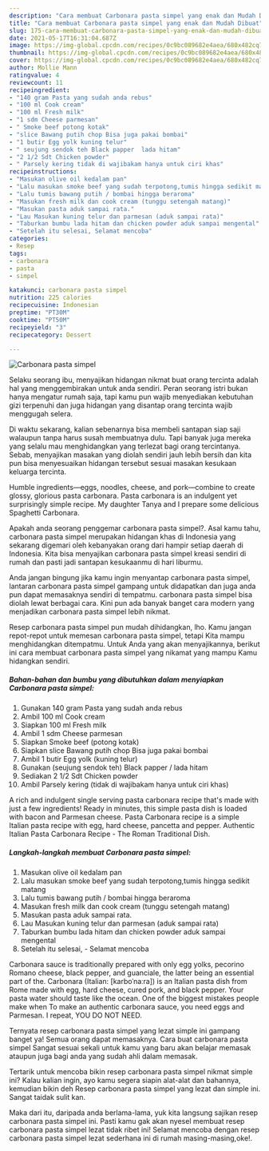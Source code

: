 ```yaml
---
description: "Cara membuat Carbonara pasta simpel yang enak dan Mudah Dibuat"
title: "Cara membuat Carbonara pasta simpel yang enak dan Mudah Dibuat"
slug: 175-cara-membuat-carbonara-pasta-simpel-yang-enak-dan-mudah-dibuat
date: 2021-05-17T16:31:04.687Z
image: https://img-global.cpcdn.com/recipes/0c9bc089682e4aea/680x482cq70/carbonara-pasta-simpel-foto-resep-utama.jpg
thumbnail: https://img-global.cpcdn.com/recipes/0c9bc089682e4aea/680x482cq70/carbonara-pasta-simpel-foto-resep-utama.jpg
cover: https://img-global.cpcdn.com/recipes/0c9bc089682e4aea/680x482cq70/carbonara-pasta-simpel-foto-resep-utama.jpg
author: Mollie Mann
ratingvalue: 4
reviewcount: 11
recipeingredient:
- "140 gram Pasta yang sudah anda rebus"
- "100 ml Cook cream"
- "100 ml Fresh milk"
- "1 sdm Cheese parmesan"
- " Smoke beef potong kotak"
- "slice Bawang putih chop Bisa juga pakai bombai"
- "1 butir Egg yolk kuning telur"
- " seujung sendok teh Black papper  lada hitam"
- "2 1/2 Sdt Chicken powder"
- " Parsely kering tidak di wajibakam hanya untuk ciri khas"
recipeinstructions:
- "Masukan olive oil kedalam pan"
- "Lalu masukan smoke beef yang sudah terpotong,tumis hingga sedikit matang"
- "Lalu tumis bawang putih / bombai hingga beraroma"
- "Masukan fresh milk dan cook cream (tunggu setengah matang)"
- "Masukan pasta aduk sampai rata."
- "Lau Masukan kuning telur dan parmesan (aduk sampai rata)"
- "Taburkan bumbu lada hitam dan chicken powder aduk sampai mengental"
- "Setelah itu selesai, Selamat mencoba"
categories:
- Resep
tags:
- carbonara
- pasta
- simpel

katakunci: carbonara pasta simpel 
nutrition: 225 calories
recipecuisine: Indonesian
preptime: "PT30M"
cooktime: "PT50M"
recipeyield: "3"
recipecategory: Dessert

---
```



![Carbonara pasta simpel](https://img-global.cpcdn.com/recipes/0c9bc089682e4aea/680x482cq70/carbonara-pasta-simpel-foto-resep-utama.jpg)

Selaku seorang ibu, menyajikan hidangan nikmat buat orang tercinta adalah hal yang menggembirakan untuk anda sendiri. Peran seorang istri bukan hanya mengatur rumah saja, tapi kamu pun wajib menyediakan kebutuhan gizi terpenuhi dan juga hidangan yang disantap orang tercinta wajib menggugah selera.

Di waktu  sekarang, kalian sebenarnya bisa membeli santapan siap saji walaupun tanpa harus susah membuatnya dulu. Tapi banyak juga mereka yang selalu mau menghidangkan yang terlezat bagi orang tercintanya. Sebab, menyajikan masakan yang diolah sendiri jauh lebih bersih dan kita pun bisa menyesuaikan hidangan tersebut sesuai masakan kesukaan keluarga tercinta. 

Humble ingredients—eggs, noodles, cheese, and pork—combine to create glossy, glorious pasta carbonara. Pasta carbonara is an indulgent yet surprisingly simple recipe. My daughter Tanya and I prepare some delicious Spaghetti Carbonara.

Apakah anda seorang penggemar carbonara pasta simpel?. Asal kamu tahu, carbonara pasta simpel merupakan hidangan khas di Indonesia yang sekarang digemari oleh kebanyakan orang dari hampir setiap daerah di Indonesia. Kita bisa menyajikan carbonara pasta simpel kreasi sendiri di rumah dan pasti jadi santapan kesukaanmu di hari liburmu.

Anda jangan bingung jika kamu ingin menyantap carbonara pasta simpel, lantaran carbonara pasta simpel gampang untuk didapatkan dan juga anda pun dapat memasaknya sendiri di tempatmu. carbonara pasta simpel bisa diolah lewat berbagai cara. Kini pun ada banyak banget cara modern yang menjadikan carbonara pasta simpel lebih nikmat.

Resep carbonara pasta simpel pun mudah dihidangkan, lho. Kamu jangan repot-repot untuk memesan carbonara pasta simpel, tetapi Kita mampu menghidangkan ditempatmu. Untuk Anda yang akan menyajikannya, berikut ini cara membuat carbonara pasta simpel yang nikamat yang mampu Kamu hidangkan sendiri.

<!--inarticleads1-->

##### Bahan-bahan dan bumbu yang dibutuhkan dalam menyiapkan Carbonara pasta simpel:

1. Gunakan 140 gram Pasta yang sudah anda rebus
1. Ambil 100 ml Cook cream
1. Siapkan 100 ml Fresh milk
1. Ambil 1 sdm Cheese parmesan
1. Siapkan  Smoke beef (potong kotak)
1. Siapkan slice Bawang putih chop Bisa juga pakai bombai
1. Ambil 1 butir Egg yolk (kuning telur)
1. Gunakan  (seujung sendok teh) Black papper / lada hitam
1. Sediakan 2 1/2 Sdt Chicken powder
1. Ambil  Parsely kering (tidak di wajibakam hanya untuk ciri khas)


A rich and indulgent single serving pasta carbonara recipe that&#39;s made with just a few ingredients! Ready in minutes, this simple pasta dish is loaded with bacon and Parmesan cheese. Pasta Carbonara recipe is a simple Italian pasta recipe with egg, hard cheese, pancetta and pepper. Authentic Italian Pasta Carbonara Recipe - The Roman Traditional Dish. 

<!--inarticleads2-->

##### Langkah-langkah membuat Carbonara pasta simpel:

1. Masukan olive oil kedalam pan
1. Lalu masukan smoke beef yang sudah terpotong,tumis hingga sedikit matang
1. Lalu tumis bawang putih / bombai hingga beraroma
1. Masukan fresh milk dan cook cream (tunggu setengah matang)
1. Masukan pasta aduk sampai rata.
1. Lau Masukan kuning telur dan parmesan (aduk sampai rata)
1. Taburkan bumbu lada hitam dan chicken powder aduk sampai mengental
1. Setelah itu selesai, - Selamat mencoba


Carbonara sauce is traditionally prepared with only egg yolks, pecorino Romano cheese, black pepper, and guanciale, the latter being an essential part of the. Carbonara (Italian: [karboˈnaːra]) is an Italian pasta dish from Rome made with egg, hard cheese, cured pork, and black pepper. Your pasta water should taste like the ocean. One of the biggest mistakes people make when To make an authentic carbonara sauce, you need eggs and Parmesan. I repeat, YOU DO NOT NEED. 

Ternyata resep carbonara pasta simpel yang lezat simple ini gampang banget ya! Semua orang dapat memasaknya. Cara buat carbonara pasta simpel Sangat sesuai sekali untuk kamu yang baru akan belajar memasak ataupun juga bagi anda yang sudah ahli dalam memasak.

Tertarik untuk mencoba bikin resep carbonara pasta simpel nikmat simple ini? Kalau kalian ingin, ayo kamu segera siapin alat-alat dan bahannya, kemudian bikin deh Resep carbonara pasta simpel yang lezat dan simple ini. Sangat taidak sulit kan. 

Maka dari itu, daripada anda berlama-lama, yuk kita langsung sajikan resep carbonara pasta simpel ini. Pasti kamu gak akan nyesel membuat resep carbonara pasta simpel lezat tidak ribet ini! Selamat mencoba dengan resep carbonara pasta simpel lezat sederhana ini di rumah masing-masing,oke!.

